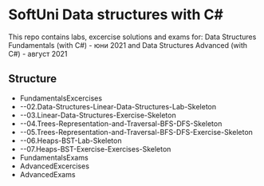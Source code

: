 # SoftUni Data structures with C#
This repo contains labs, excercise solutions and exams for:
Data Structures Fundamentals (with C#) - юни 2021
and
Data Structures Advanced (with C#) - август 2021

## Structure

- FundamentalsExcercises
- --02.Data-Structures-Linear-Data-Structures-Lab-Skeleton
- --03.Linear-Data-Structures-Exercise-Skeleton
- --04.Trees-Representation-and-Traversal-BFS-DFS-Skeleton
- --05.Trees-Representation-and-Traversal-BFS-DFS-Exercise-Skeleton
- --06.Heaps-BST-Lab-Skeleton
- --07.Heaps-BST-Exercise-Exercises-Skeleton
- FundamentalsExams
- AdvancedExcercises
- AdvancedExams
